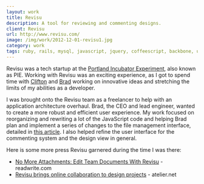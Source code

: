 ```yaml
---
layout: work
title: Revisu
description: A tool for reviewing and commenting designs.
client: Revisu
url: http://www.revisu.com/
image: /img/work/2012-12-01-revisu1.jpg
category: work
tags: ruby, rails, mysql, javascript, jquery, coffeescript, backbone, underscore, raphael
---
```


Revisu was a tech startup at the
[Portland Incubator Experiment](http://www.piepdx.com/), also known as PIE.
Working with Revisu was an exciting experience, as I got to spend time with
[Clifton](http://blog.wk.com/2012/04/04/wker-series-meet-clifton/) and
[Brad](https://twitter.com/bradhe) working on innovative ideas and stretching
the limits of my abilities as a developer.

I was brought onto the Revisu team as a freelancer to help with
an application architecture overhaul. Brad, the CEO and lead engineer, wanted to
create a more robust and efficient user experience. My work focused on
reorganizing and rewriting a lot of the JavaScript code and helping Brad plan
and implement a series of changes to the file management interface, detailed in
[this article](http://www.revisu.com/2012/04/04/the-new-revisu-is-here/). I
also helped refine the user interface for the commenting system and the design
view in general.

Here is some more press Revisu garnered during the time I was there:

* [No More Attachments: Edit Team Documents With Revisu](http://readwrite.com/2012/04/04/revisu) - readwrite.com
* [Revisu brings online collaboration to design projects](http://www.atelier.net/en/trends/articles/revisu-brings-online-collaboration-design-projects) - atelier.net
